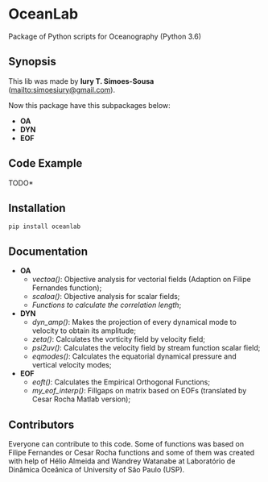 # OceanLab

Package of Python scripts for Oceanography  (Python 3.6)

## Synopsis

This lib was made by **Iury T. Simoes-Sousa** (<mailto:simoesiury@gmail.com>).

Now this package have this subpackages below:

- **OA**
- **DYN**
- **EOF**

## Code Example

TODO*

## Installation

`pip install oceanlab`


## Documentation

- **OA**
  - *vectoa()*: Objective analysis for vectorial fields (Adaption on Filipe Fernandes function);
  - *scaloa()*: Objective analysis for scalar fields;
  - *Functions to calculate the correlation length*;
- **DYN**
  - *dyn_amp()*: Makes the projection of every dynamical mode to velocity to obtain its amplitude;
  - *zeta()*: Calculates the vorticity field by velocity field;
  - *psi2uv()*: Calculates the velocity field by stream function scalar field;
  - *eqmodes()*: Calculates the equatorial dynamical pressure and vertical velocity modes;
- **EOF**
  - *eoft()*: Calculates the Empirical Orthogonal Functions;
  - *my_eof_interp()*: Fillgaps on matrix based on EOFs (translated by Cesar Rocha Matlab version);

## Contributors

Everyone can contribute to this code. Some of functions was based on Filipe Fernandes or Cesar Rocha functions and some of them was created with help of Hélio Almeida and Wandrey Watanabe at Laboratório de Dinâmica Oceânica of University of São Paulo (USP).